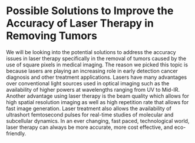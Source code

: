 # Possible Solutions to Improve the Accuracy of Laser Therapy in Removing Tumors

We will be looking into the potential solutions to address the accuracy issues in laser therapy specifically in the removal of tumors caused by the use of square pixels in medical imaging. The reason we picked this topic is because lasers are playing an increasing role in early detection cancer diagnosis and other treatment applications. Lasers have many advantages over conventional light sources used in optical imaging such as the availability of higher powers at wavelengths ranging from UV to Mid-IR. Another advantage using laser therapy is the beam quality which allows for high spatial resolution imaging as well as high repetition rate that  allows for fast image generation. Laser treatment also allows the availability of ultrashort femtosecond pulses for real-time studies of molecular and subcellular dynamics. In an ever changing, fast paced, technological world, laser therapy can always be more accurate, more cost effective, and eco-friendly.
